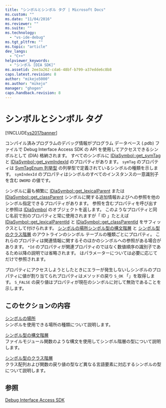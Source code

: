 ```yaml
---
title: "シンボルとシンボル タグ | Microsoft Docs"
ms.custom: ""
ms.date: "11/04/2016"
ms.reviewer: ""
ms.suite: ""
ms.technology: 
  - "vs-ide-debug"
ms.tgt_pltfrm: ""
ms.topic: "article"
dev_langs: 
  - "C++"
helpviewer_keywords: 
  - "シンボル [DIA SDK]"
ms.assetid: 2ee3a262-cda6-48bf-b799-a37edde6c8b8
caps.latest.revision: 8
author: "mikejo5000"
ms.author: "mikejo"
manager: "ghogen"
caps.handback.revision: 8
---
```

# シンボルとシンボル タグ
[!INCLUDE[vs2017banner](../../code-quality/includes/vs2017banner.md)]

コンパイル済みプログラムのデバッグ情報がプログラム データベース \(.pdb\) ファイルで Debug Interface Access SDK の API を使用してアクセスできるシンボルとして \(DIA\) 格納されます。  すべてのシンボルに [IDiaSymbol::get\_symTag](../Topic/IDiaSymbol::get_symTag.md) と [IDiaSymbol::get\_symIndexId](../../debugger/debug-interface-access/idiasymbol-get-symindexid.md) のプロパティがあります。  `symTag` のプロパティは [SymTagEnum 列挙型](../../debugger/debug-interface-access/symtagenum.md) の列挙型で定義されているシンボルの種類を示します。  `symIndexId` のプロパティはシンボルのすべてのインスタンスの一意識別子を含む `DWORD` の値です。  
  
 シンボルに最も頻繁に [IDiaSymbol::get\_lexicalParent](../../debugger/debug-interface-access/idiasymbol-get-lexicalparent.md) または [IDiaSymbol::get\_classParent](../Topic/IDiaSymbol::get_classParent.md) シンボルに関する追加情報およびへの参照を他のシンボル指定できるプロパティがあります。  参照を含むプロパティを呼び出すと参照は [IDiaSymbol](../../debugger/debug-interface-access/idiasymbol.md) のオブジェクトを返します。  このようなプロパティと同じ名前で別のプロパティと常に使用されますが「 ID 」たとえば[IDiaSymbol::get\_lexicalParentId](../../debugger/debug-interface-access/idiasymbol-get-lexicalparentid.md) と [IDiaSymbol::get\_classParentId](../Topic/IDiaSymbol::get_classParentId.md) をサフィックスとして付けられます。  [シンボルの場所](../../debugger/debug-interface-access/symbol-locations.md)[シンボル型の構文階層](../../debugger/debug-interface-access/lexical-hierarchy-of-symbol-types.md) と [シンボル型のクラス階層](../../debugger/debug-interface-access/class-hierarchy-of-symbol-types.md) のアウトラインのシンボル テーブルの種類ごとにプロパティ。  これらのプロパティは関連情報に関するそのほかのシンボルへの参照がある場合があります。  `*Id` のプロパティが関連プロパティのではなく数値順序の識別子であるため以降の説明では省略されます。  はパラメーターについては必要に応じてだけで参照されます。  
  
 プロパティにアクセスしようとしたときにエラーが発生しないしシンボルのプロパティに値が割り当てられプロパティはメソッドの戻り `S_OK` 「」を取得します。  `S_FALSE` の戻り値はプロパティが現在のシンボルに対して無効であることを示します。  
  
## このセクションの内容  
 [シンボルの場所](../../debugger/debug-interface-access/symbol-locations.md)  
 シンボルを使用できる場所の種類について説明します。  
  
 [シンボル型の構文階層](../../debugger/debug-interface-access/lexical-hierarchy-of-symbol-types.md)  
 ファイルモジュール関数のような構文を使用してシンボル階層の型について説明します。  
  
 [シンボル型のクラス階層](../../debugger/debug-interface-access/class-hierarchy-of-symbol-types.md)  
 クラス配列および関数の戻り値の型など異なる言語要素に対応するシンボルの型について説明します。  
  
## 参照  
 [Debug Interface Access SDK](../../debugger/debug-interface-access/debug-interface-access-sdk.md)